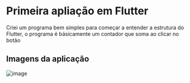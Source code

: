 # Primeira apliação em Flutter

Criei um programa bem simples para começar a entender a estrutura do Flutter, o programa é básicamente um contador que soma ao clicar no botão 

## Imagens da aplicação

![image](https://github.com/IGDSCI/CONTADOR-FLUTTER/assets/114839208/ff06c8be-8df3-43b6-8db5-b634892bed5d)


